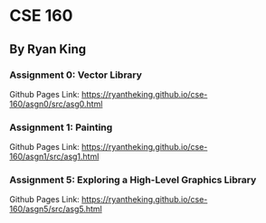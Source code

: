 # CSE 160
## By Ryan King
### Assignment 0: Vector Library
Github Pages Link: https://ryantheking.github.io/cse-160/asgn0/src/asg0.html

### Assignment 1: Painting
Github Pages Link: https://ryantheking.github.io/cse-160/asgn1/src/asg1.html

### Assignment 5: Exploring a High-Level Graphics Library 
Github Pages Link: https://ryantheking.github.io/cse-160/asgn5/src/asg5.html